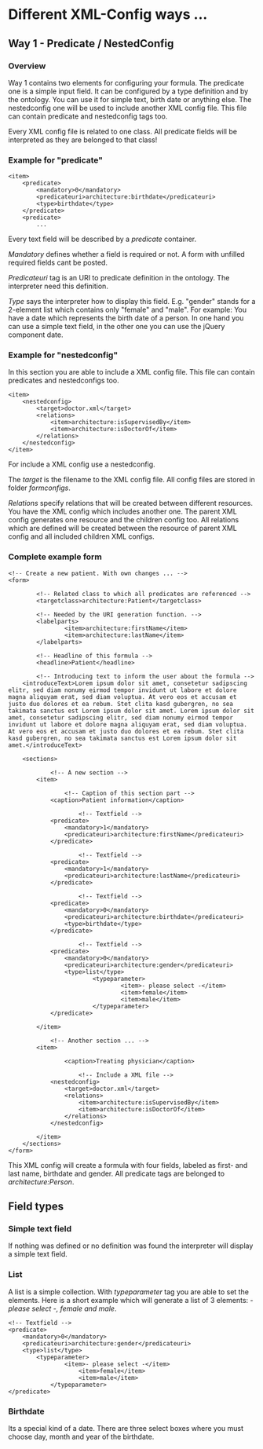 # Different XML-Config ways ... 

## Way 1 - Predicate / NestedConfig

### Overview

Way 1 contains two elements for configuring your formula. The predicate one is a simple input field. It can be configured by a type definition and by the ontology. You can use it for simple text, birth date or anything else.
The nestedconfig one will be used to include another XML config file. This file can contain predicate and nestedconfig tags too.

Every XML config file is related to one class. All predicate fields will be interpreted as they are belonged to that class!

### Example for "predicate"

    <item>
        <predicate> 
            <mandatory>0</mandatory>
            <predicateuri>architecture:birthdate</predicateuri>
            <type>birthdate</type>
        </predicate>
        <predicate>
            ... 

Every text field will be described by a *predicate* container.

*Mandatory* defines whether a field is required or not. A form with unfilled required fields cant be posted.

*Predicateuri* tag is an URI to predicate definition in the ontology. The interpreter need this definition.

*Type* says the interpreter how to display this field. E.g. "gender" stands for a 2-element list which contains only "female" and "male". For example: You have a date which represents the birth date of a person. In one hand you can use a simple text field, in the other one you can use the jQuery component date.

### Example for "nestedconfig"

In this section you are able to include a XML config file. This file can contain predicates and nestedconfigs too.

    <item>	
        <nestedconfig>
            <target>doctor.xml</target>
            <relations>
                <item>architecture:isSupervisedBy</item>
                <item>architecture:isDoctorOf</item>
            </relations>
        </nestedconfig>
    </item> 

For include a XML config use a nestedconfig.

The *target* is the filename to the XML config file. All config files are stored in folder _formconfigs_.

*Relations* specify relations that will be created between different resources. You have the XML config which includes another one. The parent XML config generates one resource and the children config too. All relations which are defined will be created between the resource of parent XML config and all included children XML configs.

### Complete example form

    <!-- Create a new patient. With own changes ... -->
    <form> 

            <!-- Related class to which all predicates are referenced -->
            <targetclass>architecture:Patient</targetclass>

            <!-- Needed by the URI generation function. -->
            <labelparts>
                    <item>architecture:firstName</item>
                    <item>architecture:lastName</item>
            </labelparts>
        
            <!-- Headline of this formula -->
            <headline>Patient</headline>
        
            <!-- Introducing text to inform the user about the formula -->
        <introduceText>Lorem ipsum dolor sit amet, consetetur sadipscing elitr, sed diam nonumy eirmod tempor invidunt ut labore et dolore magna aliquyam erat, sed diam voluptua. At vero eos et accusam et justo duo dolores et ea rebum. Stet clita kasd gubergren, no sea takimata sanctus est Lorem ipsum dolor sit amet. Lorem ipsum dolor sit amet, consetetur sadipscing elitr, sed diam nonumy eirmod tempor invidunt ut labore et dolore magna aliquyam erat, sed diam voluptua. At vero eos et accusam et justo duo dolores et ea rebum. Stet clita kasd gubergren, no sea takimata sanctus est Lorem ipsum dolor sit amet.</introduceText>
        
        <sections>
            
                <!-- A new section -->
            <item>
                
                    <!-- Caption of this section part -->
                <caption>Patient information</caption> 	
                            
                        <!-- Textfield -->
                <predicate> 
                    <mandatory>1</mandatory>
                    <predicateuri>architecture:firstName</predicateuri>
                </predicate>
                
                        <!-- Textfield -->
                <predicate> 
                    <mandatory>1</mandatory>
                    <predicateuri>architecture:lastName</predicateuri>
                </predicate>
                
                        <!-- Textfield -->
                <predicate> 
                    <mandatory>0</mandatory>
                    <predicateuri>architecture:birthdate</predicateuri>
                    <type>birthdate</type>
                </predicate>
                    
                        <!-- Textfield -->		
                <predicate> 
                    <mandatory>0</mandatory>
                    <predicateuri>architecture:gender</predicateuri>
                    <type>list</type>
                            <typeparameter>
                                    <item>- please select -</item>
                                    <item>female</item>
                                    <item>male</item>
                            </typeparameter>
                </predicate>
            
            </item>
            
                <!-- Another section ... -->
            <item>	
            
                    <caption>Treating physician</caption>
            
                        <!-- Include a XML file -->
                <nestedconfig>
                    <target>doctor.xml</target>
                    <relations>
                        <item>architecture:isSupervisedBy</item>
                        <item>architecture:isDoctorOf</item>
                    </relations>
                </nestedconfig>
                
            </item> 
        </sections>
    </form>

This XML config will create a formula with four fields, labeled as first- and last name, birthdate and gender. All predicate tags are belonged to _architecture:Person_.

## Field types

### Simple text field

If nothing was defined or no definition was found the interpreter will display a simple text field.

### List

A list is a simple collection. With *typeparameter* tag you are able to set the elements. Here is a short example which will generate a list of 3 elements: _- please select -, female and male_.

	<!-- Textfield -->		
	<predicate> 
		<mandatory>0</mandatory>
		<predicateuri>architecture:gender</predicateuri>
		<type>list</type>
        	<typeparameter>
                	<item>- please select -</item>
                    	<item>female</item>
                    	<item>male</item>
                </typeparameter>
	</predicate>

### Birthdate

Its a special kind of a date. There are three select boxes where you must choose day, month and year of the birthdate.

